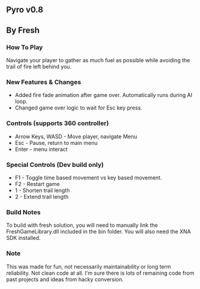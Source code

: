 ## Pyro v0.8
##  By Fresh

### How To Play
Navigate your player to gather as much fuel as possible while avoiding the trail of fire left behind you.

### New Features & Changes
- Added fire fade animation after game over. Automatically runs during AI loop.
- Changed game over logic to wait for Esc key press.

### Controls (supports 360 controller)
- Arrow Keys, WASD - Move player, navigate Menu
- Esc - Pause, return to main menu
- Enter - menu interact

### Special Controls (Dev build only)
- F1 - Toggle time based movement vs key based movement.
- F2 - Restart game
- 1 - Shorten trail length
- 2 - Extend trail length

### Build Notes
To build with fresh solution, you will need to manually link the FreshGameLibrary.dll included in the bin folder. You will also need the XNA SDK installed.

### Note
This was made for fun, not necessarily maintainability or long term reliability. Not clean code at all. I'm sure there is lots of remaining code from past projects and ideas from hacky conversion.

